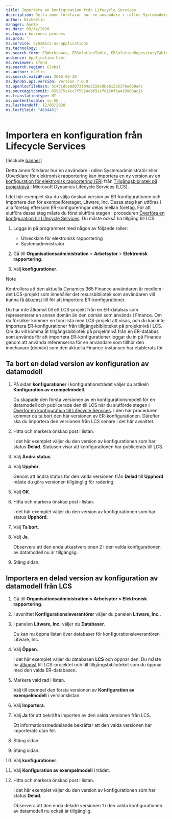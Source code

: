 ```yaml
---
title: Importera en konfiguration från Lifecycle Services
description: Detta ämne förklarar hur en användare i rollen Systemadministratör eller Utvecklare för elektronisk rapportering kan importera en ny version av en konfiguration för elektronisk rapportering (ER) från Microsoft Dynamics Lifecycle Services (LCS).
author: NickSelin
manager: AnnBe
ms.date: 09/14/2020
ms.topic: business-process
ms.prod: ''
ms.service: dynamics-ax-applications
ms.technology: ''
ms.search.form: ERWorkspace, ERSolutionTable, ERSolutionRepositoryTable, ERSolutionImport
audience: Application User
ms.reviewer: kfend
ms.search.region: Global
ms.author: nselin
ms.search.validFrom: 2016-06-30
ms.dyn365.ops.version: Version 7.0.0
ms.openlocfilehash: 5c43cdce8d073f04a3158c8beb13a5376e669a4c
ms.sourcegitcommit: 659375c4cc7f5524cbf91cf6160f6a410960ac16
ms.translationtype: HT
ms.contentlocale: sv-SE
ms.lasthandoff: 12/05/2020
ms.locfileid: "4684461"
---
```

# <a name="import-a-configuration-from-lifecycle-services"></a>Importera en konfiguration från Lifecycle Services

[!include [banner](../../includes/banner.md)]

Detta ämne förklarar hur en användare i rollen Systemadministratör eller Utvecklare för elektronisk rapportering kan importera en ny version av en [konfiguration för elektronisk rapportering (ER)](../general-electronic-reporting.md#Configuration) från [Tillgångsbibliotek på projektnivå](../../lifecycle-services/asset-library.md) i Microsoft Dynamics Lifecycle Services (LCS).

I det här exemplet ska du välja önskad version av ER-konfigurationen och importera den för exempelföretaget, Litware, Inc. Dessa steg kan utföras i alla företag eftersom ER-konfigureringar delas mellan företag. För att slutföra dessa steg måste du först slutföra stegen i proceduren [Överföra en konfiguration till Lifecycle Services](er-upload-configuration-into-lifecycle-services.md). Du måste också ha tillgång till LCS.

1. Logga in på programmet med någon av följande roller:

    - Utvecklare för elektronisk rapportering
    - Systemadministratör

2. Gå till **Organisationsadministration** \> **Arbetsytor** \> **Elektronisk rapportering**.
3. Välj **konfigurationer**.

<a name="accessconditions"></a>
> [!NOTE]
> Kontrollera att den aktuella Dynamics 365 Finance användaren är medlem i det LCS-projekt som innehåller det resursbibliotek som användaren vill kunna få [åtkomst](../../lifecycle-services/asset-library.md#asset-library-support) till för att importera ER-konfigurationer.
>
> Du har inte åtkomst till ett LCS-projekt från en ER-databas som representerar en annan domän än den domän som används i Finance. Om du försöker kommer en tom lista med LCS-projekt att visas, och du kan inte importera ER-konfigurationer från tillgångsbiblioteket på projektnivå i LCS. Om du vill komma åt tillgångsbibliotek på projektnivå från en ER-databas som används för att importera ER-konfigurationer loggar du in på Finance genom att använda referenserna för en användare som tillhör den innehavare (domän) som den aktuella Finance-instansen har etablerats för.

## <a name="delete-a-shared-version-of-a-data-model-configuration"></a>Ta bort en delad version av konfiguration av datamodell

1. På sidan **konfigurationer** i konfigurationsträdet väljer du artikeln **Konfiguration av exempelmodell**.

    Du skapade den första versionen av en konfigurationsmodell för en datamodell och publicerade den till LCS när du slutförde stegen i [Överför en konfiguration till Lifecycle Services](er-upload-configuration-into-lifecycle-services.md). I den här proceduren kommer du ta bort den här versionen av ER-konfigurationen. Därefter ska du importera den versionen från LCS senare i det här avsnittet.

2. Hitta och markera önskad post i listan.

    I det här exemplet väljer du den version av konfigurationen som har status **Delad**. Statusen visar att konfigurationen har publicerats till LCS.

3. Välj **Ändra status**.
4. Välj **Upphör**.

    Genom att ändra status för den valda versionen från **Delad** till **Upphörd** måste du göra versionen tillgänglig för radering.

5. Välj **OK**.
6. Hitta och markera önskad post i listan.

    I det här exemplet väljer du den version av konfigurationen som har status **Upphörd**.

7. Välj **Ta bort**.
8. Välj **Ja**.

    Observera att den enda utkastversionen 2 i den valda konfigurationen av datamodell nu är tillgänglig.

9. Stäng sidan.

## <a name="import-a-shared-version-of-a-data-model-configuration-from-lcs"></a>Importera en delad version av konfiguration av datamodell från LCS

1. Gå till **Organisationsadministration \> Arbetsytor \> Elektronisk rapportering**.

2. I avsnittet **Konfigurationsleverantörer** väljer du panelen **Litware, Inc.**.

3. I panelen **Litware, Inc.** väljer du **Databaser**.

    Du kan nu öppna listan över databaser för konfigurationsleverantören Litware, Inc.

4. Välj **Öppen**.

    I det här exemplet väljer du databasen **LCS** och öppnar den. Du måste ha [åtkomst](#accessconditions) till LCS-projektet och till tillgångsbiblioteket som du öppnar med den valda ER-databasen.

5. Markera vald rad i listan.

    Välj till exempel den första versionen av **Konfiguration av exempelmodell** i versionslistan.

6. Välj **Importera**.
7. Välj **Ja** för att bekräfta importen av den valda versionen från LCS.

    Ett informationsmeddelande bekräftar att den valda versionen har importerats utan fel.

8. Stäng sidan.
9. Stäng sidan.
10. Välj **konfigurationer**.
11. Välj **Konfiguration av exempelmodell** i trädet.
12. Hitta och markera önskad post i listan.

    I det här exemplet väljer du den version av konfigurationen som har status **Delad**.

    Observera att den enda delade versionen 1 i den valda konfigurationen av datamodell nu också är tillgänglig.
